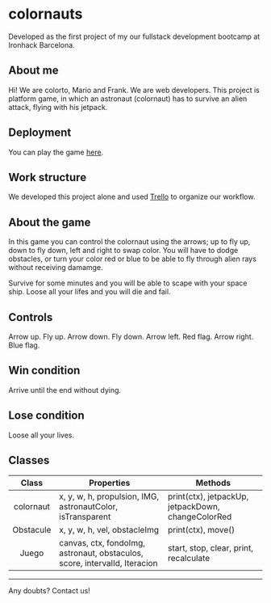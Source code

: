 # colornauts

Developed as the first project of my our fullstack development bootcamp at Ironhack Barcelona.

## About me

Hi! We are colorto, Mario and Frank. We are web developers. This project is platform game, in which an astronaut (colornaut) has to survive an alien attack, flying with his jetpack.

## Deployment

You can play the game [here](#).

## Work structure

We developed this project alone and used [Trello](https://trello.com/b/jXrH2KZw/colornauts) to organize our workflow.

## About the game

In this game you can control the colornaut using the arrows; up to fly up, down to fly down, left and right to swap color.
You will have to dodge obstacles, or turn your color red or blue to be able to fly through alien rays without receiving damamge.

Survive for some minutes and you will be able to scape with your space ship. Loose all your lifes and you will die and fail.

## Controls

Arrow up. Fly up.
Arrow down. Fly down.
Arrow left. Red flag.
Arrow right. Blue flag.

## Win condition

Arrive until the end without dying.

## Lose condition

Loose all your lives.

## Classes

|   Class   | Properties                                                                 | Methods                                           |
| :-------: | ---------------------------------------------------------------------------|---------------------------------------------------|
| colornaut | x, y, w, h, propulsion, IMG, astronautColor, isTransparent                 | print(ctx), jetpackUp, jetpackDown, changeColorRed|
| Obstacule | x, y, w, h, vel, obstacleImg                                               | print(ctx), move()                                |
| Juego     | canvas, ctx, fondoImg, astronaut, obstaculos, score, intervalId, Iteracion |start, stop, clear, print, recalculate             |
---

Any doubts? Contact us!
<a href="https://www.linkedin.com/in/frank-gimeno-ruiz-02082b141/">   